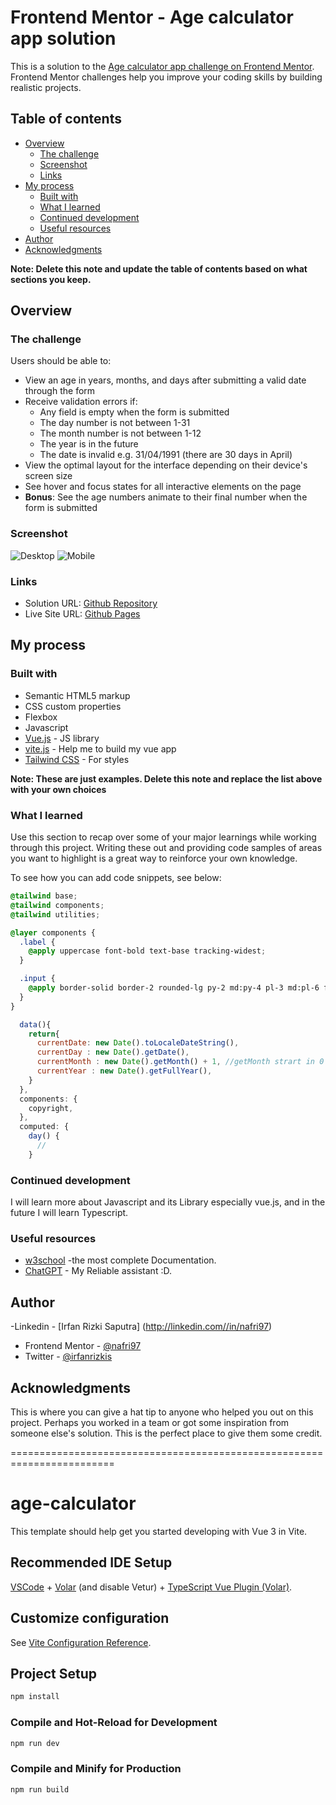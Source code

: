 # Frontend Mentor - Age calculator app solution

This is a solution to the [Age calculator app challenge on Frontend Mentor](https://www.frontendmentor.io/challenges/age-calculator-app-dF9DFFpj-Q). Frontend Mentor challenges help you improve your coding skills by building realistic projects. 

## Table of contents

- [Overview](#overview)
  - [The challenge](#the-challenge)
  - [Screenshot](#screenshot)
  - [Links](#links)
- [My process](#my-process)
  - [Built with](#built-with)
  - [What I learned](#what-i-learned)
  - [Continued development](#continued-development)
  - [Useful resources](#useful-resources)
- [Author](#author)
- [Acknowledgments](#acknowledgments)

**Note: Delete this note and update the table of contents based on what sections you keep.**

## Overview

### The challenge

Users should be able to:

- View an age in years, months, and days after submitting a valid date through the form
- Receive validation errors if:
  - Any field is empty when the form is submitted
  - The day number is not between 1-31
  - The month number is not between 1-12
  - The year is in the future
  - The date is invalid e.g. 31/04/1991 (there are 30 days in April)
- View the optimal layout for the interface depending on their device's screen size
- See hover and focus states for all interactive elements on the page
- **Bonus**: See the age numbers animate to their final number when the form is submitted

### Screenshot

![Desktop](./screenshot-desktop.png)
![Mobile](./screenshot-mobile.png)


### Links

- Solution URL: [Github Repository](https://github.com/nafri97/age-calculator)
- Live Site URL: [Github Pages](https://nafri97.github.io/age-calculator)

## My process

### Built with

- Semantic HTML5 markup
- CSS custom properties
- Flexbox
- Javascript
- [Vue.js](https://vuejs.org/) - JS library
- [vite.js](https://vitejs.dev/) - Help me to build my vue app
- [Tailwind CSS](https://https://tailwindcss.com/) - For styles

**Note: These are just examples. Delete this note and replace the list above with your own choices**

### What I learned

Use this section to recap over some of your major learnings while working through this project. Writing these out and providing code samples of areas you want to highlight is a great way to reinforce your own knowledge.

To see how you can add code snippets, see below:

```css
@tailwind base;
@tailwind components;
@tailwind utilities;

@layer components {
  .label {
    @apply uppercase font-bold text-base tracking-widest;
  }

  .input {
    @apply border-solid border-2 rounded-lg py-2 md:py-4 pl-3 md:pl-6 font-black w-16 md:w-40 focus:outline-none
  }
}
```
```js
  data(){
    return{
      currentDate: new Date().toLocaleDateString(),
      currentDay : new Date().getDate(),
      currentMonth : new Date().getMonth() + 1, //getMonth strart in 0
      currentYear : new Date().getFullYear(),
    }
  },
  components: {
    copyright,
  },
  computed: {
    day() {
      //
    }
```

### Continued development

I will learn more about Javascript and its Library especially vue.js, and in the future I will learn Typescript.


### Useful resources

- [w3school](https://www.w3school.com/) -the most complete Documentation.
- [ChatGPT](https://www.chat.openai.com/) - My Reliable assistant :D.


## Author

-Linkedin - [Irfan Rizki Saputra] (http://linkedin.com//in/nafri97)
- Frontend Mentor - [@nafri97](https://www.frontendmentor.io/profile/nafri97)
- Twitter - [@irfanrizkis](https://www.twitter.com/irfanrizkis)


## Acknowledgments

This is where you can give a hat tip to anyone who helped you out on this project. Perhaps you worked in a team or got some inspiration from someone else's solution. This is the perfect place to give them some credit.

========================================================================

# age-calculator

This template should help get you started developing with Vue 3 in Vite.

## Recommended IDE Setup

[VSCode](https://code.visualstudio.com/) + [Volar](https://marketplace.visualstudio.com/items?itemName=Vue.volar) (and disable Vetur) + [TypeScript Vue Plugin (Volar)](https://marketplace.visualstudio.com/items?itemName=Vue.vscode-typescript-vue-plugin).

## Customize configuration

See [Vite Configuration Reference](https://vitejs.dev/config/).

## Project Setup

```sh
npm install
```

### Compile and Hot-Reload for Development

```sh
npm run dev
```

### Compile and Minify for Production

```sh
npm run build
```
